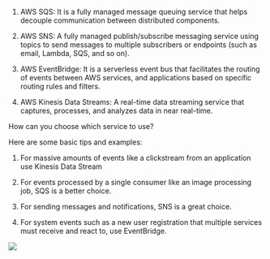 1. AWS SQS: It is a fully managed message queuing service that helps decouple communication between distributed components.

1. AWS SNS: A fully managed publish/subscribe messaging service using topics to send messages to multiple subscribers or endpoints (such as email, Lambda, SQS, and so on).

1. AWS EventBridge: It is a serverless event bus that facilitates the routing of events between AWS services, and applications based on specific routing rules and filters.

1. AWS Kinesis Data Streams: A real-time data streaming service that captures, processes, and analyzes data in near real-time.

How can you choose which service to use?

Here are some basic tips and examples:

1. For massive amounts of events like a clickstream from an application use Kinesis Data Stream

1. For events processed by a single consumer like an image processing job, SQS is a better choice.

1. For sending messages and notifications, SNS is a great choice.

1. For system events such as a new user registration that multiple services must receive and react to, use EventBridge.

<img src="https://substack-post-media.s3.amazonaws.com/public/images/3ecf2600-10d8-4180-8328-8d790fbba0cc_1280x1557.gif">
